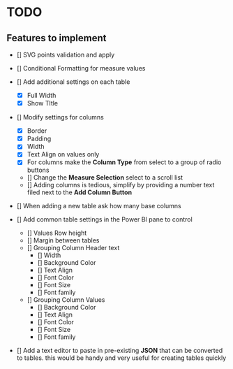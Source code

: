 # TODO

## Features to implement

- [] SVG points validation and apply
- [] Conditional Formatting for measure values
- [] Add additional settings on each table
  - [x] Full Width
  - [x] Show TItle
- [] Modify settings for columns
  - [x] Border
  - [x] Padding
  - [x] Width
  - [x] Text Align on values only
  - [x] For columns make the **Column Type** from select to a group of radio buttons
  - [] Change the **Measure Selection** select to a scroll list
  - [] Adding columns is tedious, simplify by providing a number text filed next to the **Add Column Button**
- [] When adding a new table ask how many base columns
- [] Add common table settings in the Power BI pane to control

  - [] Values Row height
  - [] Margin between tables
  - [] Grouping Column Header text
    - [] Width
    - [] Background Color
    - [] Text Align
    - [] Font Color
    - [] Font Size
    - [] Font family
  - [] Grouping Column Values
    - [] Background Color
    - [] Text Align
    - [] Font Color
    - [] Font Size
    - [] Font family

- [] Add a text editor to paste in pre-existing **JSON** that can be converted to tables. this would be handy and very useful for creating tables quickly
